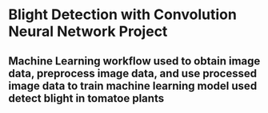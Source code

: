 # Blight Detection with Convolution Neural Network Project   

## Machine Learning workflow used to obtain image data, preprocess image data, and use processed image data to train machine learning model used detect blight in tomatoe plants